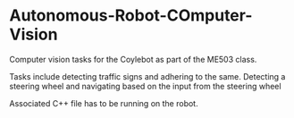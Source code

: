 # Autonomous-Robot-COmputer-Vision
Computer vision tasks for the Coylebot as part of the ME503 class.

Tasks include detecting traffic signs and adhering to the same.
Detecting a steering wheel and navigating based on the input from the steering wheel

Associated C++ file has to be running on the robot.
